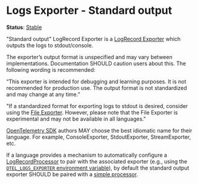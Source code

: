 <!--- Hugo front matter used to generate the website version of this page:
linkTitle: Stdout
--->

# Logs Exporter - Standard output

**Status**: [Stable](../../document-status.md)

"Standard output" LogRecord Exporter is a [LogRecord
Exporter](../sdk.md#logrecordexporter) which outputs the logs to stdout/console.

The exporter’s output format is unspecified and may vary between
implementations. Documentation SHOULD caution users about this. The following
wording is recommended:

“This exporter is intended for debugging and learning purposes. It is not
recommended for production use. The output format is not standardized and may
change at any time.”

"If a standardized format for exporting logs to stdout is desired, consider using
the [File Exporter](../../protocol/file-exporter.md). However, please note that
the File Exporter is experimental and may not be available in all languages."

[OpenTelemetry SDK](../../overview.md#sdk) authors MAY choose the best idiomatic
name for their language. For example, ConsoleExporter, StdoutExporter,
StreamExporter, etc.

If a language provides a mechanism to automatically configure a
[LogRecordProcessor](../sdk.md#logrecordprocessor) to pair with the associated
exporter (e.g., using the [`OTEL_LOGS_EXPORTER` environment
variable](../../configuration/sdk-environment-variables.md#exporter-selection)), by
default the standard output exporter SHOULD be paired with a [simple
processor](../sdk.md#simple-processor).
